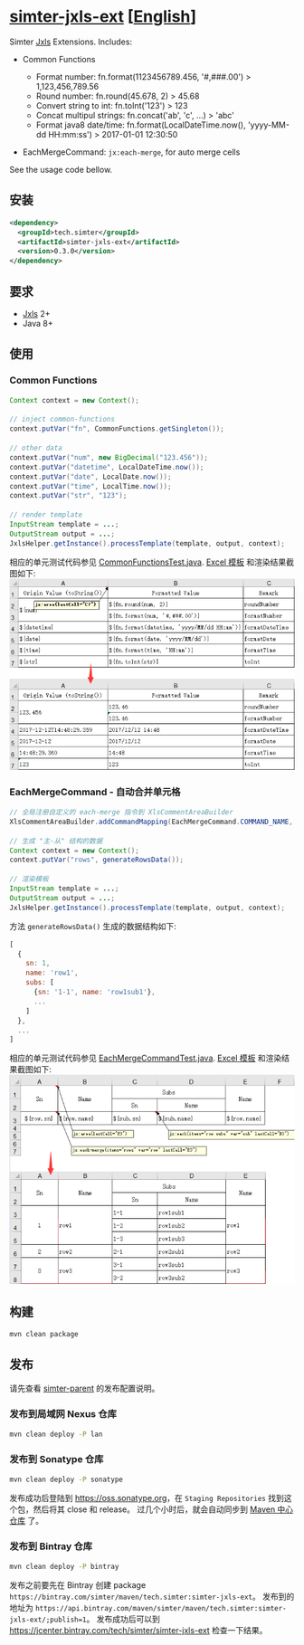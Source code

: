 # [simter-jxls-ext](https://github.com/simter/simter-jxls-ext) [[English]]

Simter [Jxls] Extensions. Includes:
- Common Functions
    - Format number: fn.format(1123456789.456, '#,###.00') > 1,123,456,789.56
    - Round number: fn.round(45.678, 2) > 45.68
    - Convert string to int: fn.toInt('123') > 123
    - Concat multipul strings: fn.concat('ab', 'c', ...) > 'abc'
    - Format java8 date/time: fn.format(LocalDateTime.now(), 'yyyy-MM-dd HH:mm:ss') > 2017-01-01 12:30:50

- EachMergeCommand: `jx:each-merge`, for auto merge cells

See the usage code bellow.

## 安装

```xml
<dependency>
  <groupId>tech.simter</groupId>
  <artifactId>simter-jxls-ext</artifactId>
  <version>0.3.0</version>
</dependency>
```

## 要求

- [Jxls] 2+
- Java 8+

## 使用

### Common Functions

```java
Context context = new Context();

// inject common-functions
context.putVar("fn", CommonFunctions.getSingleton());

// other data
context.putVar("num", new BigDecimal("123.456"));
context.putVar("datetime", LocalDateTime.now());
context.putVar("date", LocalDate.now());
context.putVar("time", LocalTime.now());
context.putVar("str", "123");

// render template
InputStream template = ...;
OutputStream output = ...;
JxlsHelper.getInstance().processTemplate(template, output, context);
```

相应的单元测试代码参见 [CommonFunctionsTest.java]. [Excel 模板][common-functions-template] 和渲染结果截图如下:
![common-functions.png]

### EachMergeCommand - 自动合并单元格

```java
// 全局注册自定义的 each-merge 指令到 XlsCommentAreaBuilder
XlsCommentAreaBuilder.addCommandMapping(EachMergeCommand.COMMAND_NAME, EachMergeCommand.class);

// 生成 "主-从" 结构的数据
Context context = new Context();
context.putVar("rows", generateRowsData());

// 渲染模板
InputStream template = ...;
OutputStream output = ...;
JxlsHelper.getInstance().processTemplate(template, output, context);
```

方法 `generateRowsData()` 生成的数据结构如下:

```javascript
[
  {
    sn: 1, 
    name: 'row1',
    subs: [
      {sn: '1-1', name: 'row1sub1'},
      ...
    ]
  },
  ...
]
```

相应的单元测试代码参见 [EachMergeCommandTest.java]. [Excel 模板][each-merge-template] 和渲染结果截图如下:
![each-merge.png]

## 构建

```bash
mvn clean package
```

## 发布

请先查看 [simter-parent] 的发布配置说明。

### 发布到局域网 Nexus 仓库

```bash
mvn clean deploy -P lan
```

### 发布到 Sonatype 仓库

```bash
mvn clean deploy -P sonatype
```

发布成功后登陆到 <https://oss.sonatype.org>，在 `Staging Repositories` 找到这个包，然后将其 close 和 release。
过几个小时后，就会自动同步到 [Maven 中心仓库](http://repo1.maven.org/maven2/tech/simter/simter-jxls-ext) 了。

### 发布到 Bintray 仓库

```bash
mvn clean deploy -P bintray
```

发布之前要先在 Bintray 创建 package `https://bintray.com/simter/maven/tech.simter:simter-jxls-ext`。
发布到的地址为 `https://api.bintray.com/maven/simter/maven/tech.simter:simter-jxls-ext/;publish=1`。
发布成功后可以到 <https://jcenter.bintray.com/tech/simter/simter-jxls-ext> 检查一下结果。


[English]: https://github.com/simter/simter-jxls-ext/blob/master/README.md
[simter-parent]: https://github.com/simter/simter-parent/blob/master/docs/README.zh-cn.md

[Jxls]: http://jxls.sourceforge.net
[oss.sonatype.org]: https://oss.sonatype.org

[CommonFunctionsTest.java]: https://github.com/simter/simter-jxls-ext/blob/master/src/test/java/tech/simter/jxls/ext/CommonFunctionsTest.java#L77
[common-functions-template]: https://github.com/simter/simter-jxls-ext/raw/master/src/test/resources/templates/common-functions.xlsx
[common-functions.png]: common-functions.png

[EachMergeCommandTest.java]: https://github.com/simter/simter-jxls-ext/blob/master/src/test/java/tech/simter/jxls/ext/EachMergeCommandTest.java#L30
[each-merge-template]: https://github.com/simter/simter-jxls-ext/raw/master/src/test/resources/templates/each-merge.xlsx
[each-merge.png]: each-merge.png